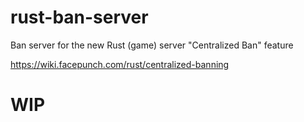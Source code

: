 # rust-ban-server
Ban server for the new Rust (game) server "Centralized Ban" feature

https://wiki.facepunch.com/rust/centralized-banning

# WIP
